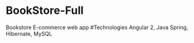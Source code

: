# BookStore-Full
Bookstore E-commerce web app
#Technologies
Angular 2, Java Spring, Hibernate, MySQL
